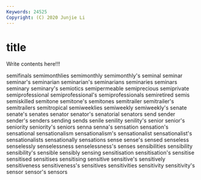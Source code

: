 ```yaml
---
Keywords: 24525
Copyright: (C) 2020 Junjie Li
---
```


# title

Write contents here!!!

semifinals 
semimonthlies 
semimonthly 
semimonthly's 
seminal 
seminar 
seminar's 
seminarian 
seminarian's
seminarians 
seminaries 
seminars 
seminary 
seminary's 
semiotics 
semipermeable 
semiprecious 
semiprivate 
semiprofessional
semiprofessional's 
semiprofessionals 
semiretired 
semis 
semiskilled 
semitone 
semitone's 
semitones 
semitrailer 
semitrailer's
semitrailers 
semitropical 
semiweeklies 
semiweekly 
semiweekly's 
senate 
senate's 
senates 
senator 
senator's
senatorial 
senators 
send 
sender 
sender's 
senders 
sending 
sends 
senile 
senility
senility's 
senior 
senior's 
seniority 
seniority's 
seniors 
senna 
senna's 
sensation 
sensation's
sensational 
sensationalism 
sensationalism's 
sensationalist 
sensationalist's 
sensationalists 
sensationally 
sensations 
sense 
sense's
sensed 
senseless 
senselessly 
senselessness 
senselessness's 
senses 
sensibilities 
sensibility 
sensibility's 
sensible
sensibly 
sensing 
sensitisation 
sensitisation's 
sensitise 
sensitised 
sensitises 
sensitising 
sensitive 
sensitive's
sensitively 
sensitiveness 
sensitiveness's 
sensitives 
sensitivities 
sensitivity 
sensitivity's 
sensor 
sensor's 
sensors
